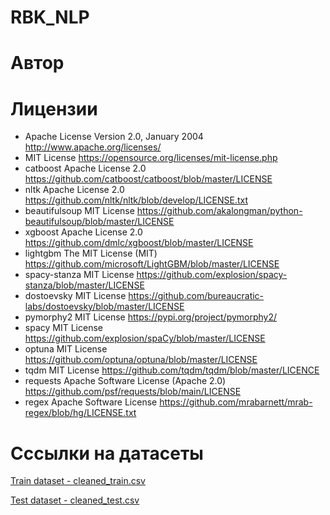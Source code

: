 # RBK_NLP
# Автор

# Лицензии
- Apache License Version 2.0, January 2004 http://www.apache.org/licenses/
- MIT License https://opensource.org/licenses/mit-license.php
- catboost Apache License 2.0 https://github.com/catboost/catboost/blob/master/LICENSE
- nltk Apache License 2.0 https://github.com/nltk/nltk/blob/develop/LICENSE.txt
- beautifulsoup MIT License https://github.com/akalongman/python-beautifulsoup/blob/master/LICENSE
- xgboost Apache License 2.0 https://github.com/dmlc/xgboost/blob/master/LICENSE
- lightgbm The MIT License (MIT) https://github.com/microsoft/LightGBM/blob/master/LICENSE
- spacy-stanza MIT License https://github.com/explosion/spacy-stanza/blob/master/LICENSE
- dostoevsky MIT License https://github.com/bureaucratic-labs/dostoevsky/blob/master/LICENSE
- pymorphy2 MIT License https://pypi.org/project/pymorphy2/
- spacy MIT License https://github.com/explosion/spaCy/blob/master/LICENSE
- optuna MIT License https://github.com/optuna/optuna/blob/master/LICENSE
- tqdm MIT License https://github.com/tqdm/tqdm/blob/master/LICENCE
- requests Apache Software License (Apache 2.0) https://github.com/psf/requests/blob/main/LICENSE
- regex Apache Software License https://github.com/mrabarnett/mrab-regex/blob/hg/LICENSE.txt

# Сссылки на датасеты
[Train dataset - cleaned_train.csv](https://drive.google.com/file/d/1jtML1v1VpLoethL2DdmnmP-wvkdZr5R8/view?usp=sharing)

[Test dataset - cleaned_test.csv](https://drive.google.com/file/d/1PcwtlINsUt4IW7M3zFbNjLLvcDJ8daYC/view?usp=sharing)
